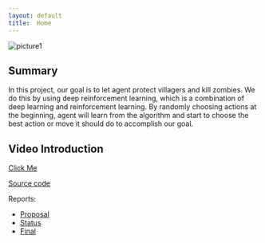 ```yaml
---
layout: default
title:  Home
---
```

![picture1](https://docs.google.com/uc?id=1d7DT93OyWw2-oCcTdzsnSYmaYTwqM1On)

## Summary

In this project, our goal is to let agent protect villagers and kill zombies. We do this by using deep reinforcement learning, which is a combination of deep learning and reinforcement learning. By randomly choosing actions at the beginning, agent will learn from the algorithm and start to choose the best action or move it should do to accomplish our goal. 

## Video Introduction

[Click Me](https://youtu.be/r0cGpFkzpt0)


[Source code](https://github.com/jiacheh4/Sirius-3)

Reports:

- [Proposal](https://jiacheh4.github.io/Sirius-3/proposal.html)
- [Status](https://jiacheh4.github.io/Sirius-3/status.html)
- [Final](https://jiacheh4.github.io/Sirius-3/final.html)

